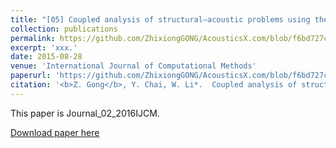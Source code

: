 ```yaml
---
title: "[05] Coupled analysis of structural–acoustic problems using the cell-Based smoothed three-node Mindlin plate element"
collection: publications
permalink: https://github.com/ZhixiongGONG/AcousticsX.com/blob/f6bd727cfcbc330406f70ff04b309cf0819700a0/files/Journal_02_2016IJCM.pdf
excerpt: 'xxx.'
date: 2015-08-28
venue: 'International Journal of Computational Methods'
paperurl: 'https://github.com/ZhixiongGONG/AcousticsX.com/blob/f6bd727cfcbc330406f70ff04b309cf0819700a0/files/Journal_02_2016IJCM.pdf'
citation: '<b>Z. Gong</b>, Y. Chai, W. Li*.  Coupled analysis of structural–acoustic problems using the cell-based smoothed three-node Mindlin plate element. <i>International Journal of Computational Methods</i> 13(2) 1640007, (2016).'
---
```

This paper is Journal_02_2016IJCM.

[Download paper here](https://github.com/ZhixiongGONG/AcousticsX.com/blob/f6bd727cfcbc330406f70ff04b309cf0819700a0/files/Journal_02_2016IJCM.pdf)
